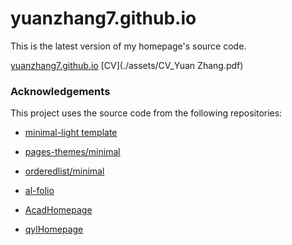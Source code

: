 # yuanzhang7.github.io

This is the latest version of my homepage's source code. 


[yuanzhang7.github.io](https://yuanzhang7.github.io/)
[CV](./assets/CV_Yuan Zhang.pdf)

### Acknowledgements

This project uses the source code from the following repositories:

* [minimal-light template](https://github.com/yaoyao-liu/minimal-light)

* [pages-themes/minimal](https://github.com/pages-themes/minimal)

* [orderedlist/minimal](https://github.com/orderedlist/minimal)

* [al-folio](https://github.com/alshedivat/al-folio)

* [AcadHomepage](https://github.com/RayeRen/acad-homepage.github.io)
  
* [qylHomepage](https://qi-yaolei.netlify.app/)
